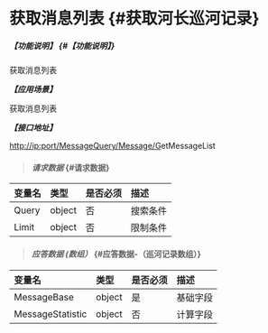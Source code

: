 # 获取消息列表 {#获取河长巡河记录}

##### _【功能说明】_ {#【功能说明】}

获取消息列表

_**【应用场景】**_

获取消息列表

_**【接口地址】**_

[http://ip:port/MessageQuery/Message/G](http://ip:port/HMQuery/PatrolRiver/GetPatrolRivers)etMessageList

> #### _请求数据_ {#请求数据}

| 变量名 | 类型 | 是否必须 | 描述 |
| :--- | :--- | :--- | :--- |
| Query | object | 否 | 搜索条件 |
| Limit | object | 否 | 限制条件 |

> #### _应答数据 \(数组）_ {#应答数据-（巡河记录数组）}

| 变量名 | 类型 | 是否必须 | 描述 |
| :--- | :--- | :--- | :--- |
| MessageBase | object | 是 | 基础字段 |
| MessageStatistic | object | 否 | 计算字段 |



